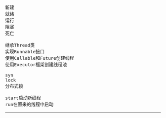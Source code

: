<span  style="font-family: Simsun,serif; font-size: 17px; ">

~~~
新建
就绪
运行
阻塞
死亡
~~~

~~~
继承Thread类
实现Runnable接口
使用Callable和Future创建线程
使用Executor框架创建线程池
~~~

~~~
syn
lock
分布式锁
~~~

~~~
start启动新线程
run在原来的线程中启动
~~~

------



</span>